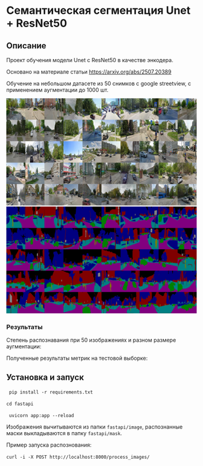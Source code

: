# Семантическая сегментация Unet + ResNet50
## Описание

Проект обучения модели Unet c ResNet50 в качестве энкодера.

Основано на материале статьи https://arxiv.org/abs/2507.20389

Обучение на небольшом датасете из 50 снимков с google streetview, с применением аугментации до 1000 шт.

![image](./docs/collage.jpg)
![mask](./docs/collage1.jpg)

### Результаты
Степень распознавания при 50 изображениях и разном размере аугментации:

Полученные результаты метрик на тестовой выборке:

## Установка и запуск
` pip install -r requirements.txt`

`cd fastapi`

` uvicorn app:app --reload`

Изображения вычитываются из папки `fastapi/image`, распознанные маски выкладываются в папку `fastapi/mask`.

Пример запуска распознования:

`curl -i -X POST http://localhost:8000/process_images/`
